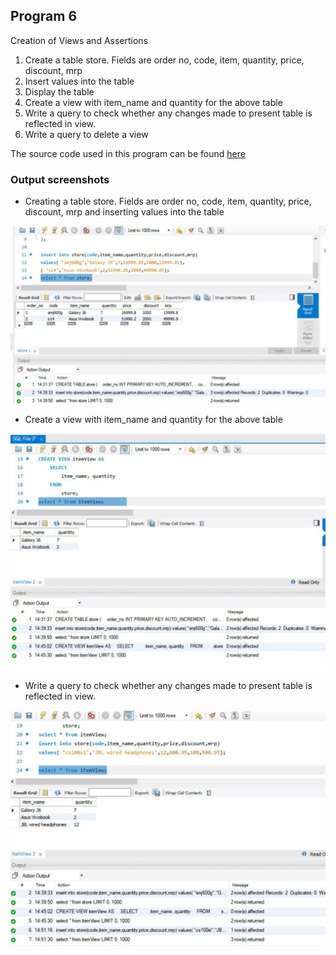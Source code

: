 ## Program 6
Creation of Views and Assertions

1. Create a table store. Fields are order no, code, item, quantity, price, discount, mrp
2. Insert values into the table
3. Display the table
4. Create a view with item_name and quantity for the above table
5. Write a query to check whether any changes made to present table is reflected in view.
6. Write a query to delete a view

The source code used in this program can be found [here](program-6.sql)
### Output screenshots

- Creating a table store. Fields are order no, code, item, quantity, price, discount, mrp and inserting values into the table

![](img1.jpg)

- Create a view with item_name and quantity for the above table

![](img2.jpg)

- Write a query to check whether any changes made to present table is reflected in view.

![](img3.jpg)
